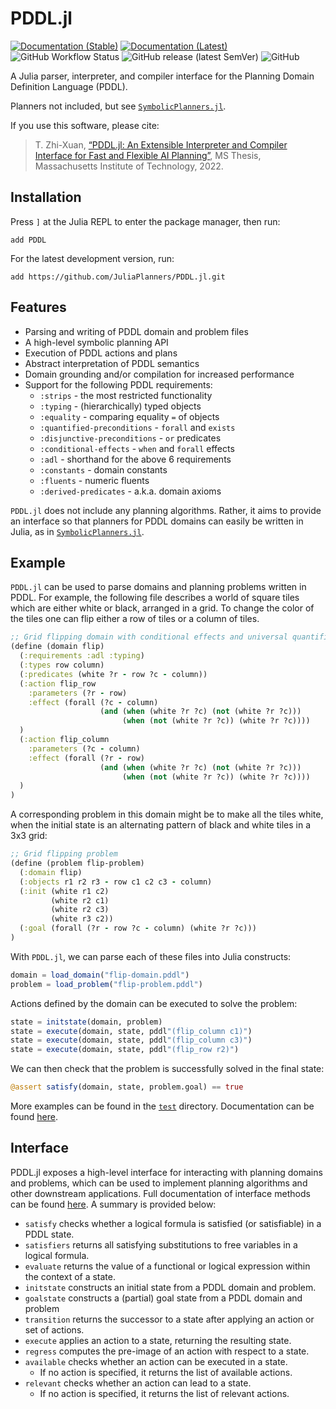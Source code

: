 # PDDL.jl

[![Documentation (Stable)](https://img.shields.io/badge/docs-stable-blue.svg)](https://juliaplanners.github.io/PDDL.jl/stable)
[![Documentation (Latest)](https://img.shields.io/badge/docs-latest-blue.svg)](https://juliaplanners.github.io/PDDL.jl/dev)
![GitHub Workflow Status](https://img.shields.io/github/workflow/status/JuliaPlanners/PDDL.jl/CI)
![GitHub release (latest SemVer)](https://img.shields.io/github/v/release/JuliaPlanners/PDDL.jl)
![GitHub](https://img.shields.io/github/license/JuliaPlanners/PDDL.jl?color=lightgrey)

A Julia parser, interpreter, and compiler interface for the Planning Domain Definition Language (PDDL).

Planners not included, but see [`SymbolicPlanners.jl`](https://github.com/JuliaPlanners/SymbolicPlanners.jl).

If you use this software, please cite:

> T. Zhi-Xuan, [“PDDL.jl: An Extensible Interpreter and Compiler Interface for Fast and Flexible AI Planning”](https://dspace.mit.edu/handle/1721.1/143179), MS Thesis, Massachusetts Institute of Technology, 2022.

## Installation

Press `]` at the Julia REPL to enter the package manager, then run:
```
add PDDL
```

For the latest development version, run:
```
add https://github.com/JuliaPlanners/PDDL.jl.git
```

## Features

- Parsing and writing of PDDL domain and problem files
- A high-level symbolic planning API
- Execution of PDDL actions and plans
- Abstract interpretation of PDDL semantics
- Domain grounding and/or compilation for increased performance
- Support for the following PDDL requirements:
  - `:strips` - the most restricted functionality
  - `:typing` - (hierarchically) typed objects
  - `:equality` - comparing equality `=` of objects
  - `:quantified-preconditions` - `forall` and `exists`
  - `:disjunctive-preconditions` - `or` predicates
  - `:conditional-effects` - `when` and `forall` effects
  - `:adl` - shorthand for the above 6 requirements
  - `:constants` - domain constants
  - `:fluents` - numeric fluents
  - `:derived-predicates` - a.k.a. domain axioms

`PDDL.jl` does not include any planning algorithms. Rather, it aims to provide an
interface so that planners for PDDL domains can easily be written in Julia, as
in [`SymbolicPlanners.jl`](https://github.com/JuliaPlanners/SymbolicPlanners.jl).

## Example

`PDDL.jl` can be used to parse domains and planning problems written in PDDL.
For example, the following file describes a world of square tiles which are either
white or black, arranged in a grid. To change the color of the tiles one can flip
either a row of tiles or a column of tiles.
```clojure
;; Grid flipping domain with conditional effects and universal quantifiers
(define (domain flip)
  (:requirements :adl :typing)
  (:types row column)
  (:predicates (white ?r - row ?c - column))
  (:action flip_row
    :parameters (?r - row)
    :effect (forall (?c - column)
                    (and (when (white ?r ?c) (not (white ?r ?c)))
                         (when (not (white ?r ?c)) (white ?r ?c))))
  )
  (:action flip_column
    :parameters (?c - column)
    :effect (forall (?r - row)
                    (and (when (white ?r ?c) (not (white ?r ?c)))
                         (when (not (white ?r ?c)) (white ?r ?c))))
  )
)
```
A corresponding problem in this domain might be to make all the tiles white,
when the initial state is an alternating pattern of black and white tiles in a 3x3 grid:
```clojure
;; Grid flipping problem
(define (problem flip-problem)
  (:domain flip)
  (:objects r1 r2 r3 - row c1 c2 c3 - column)
  (:init (white r1 c2)
         (white r2 c1)
         (white r2 c3)
         (white r3 c2))
  (:goal (forall (?r - row ?c - column) (white ?r ?c)))
)
```

With `PDDL.jl`, we can parse each of these files into Julia constructs:
```julia
domain = load_domain("flip-domain.pddl")
problem = load_problem("flip-problem.pddl")
```
Actions defined by the domain can be executed to solve the problem:
```julia
state = initstate(domain, problem)
state = execute(domain, state, pddl"(flip_column c1)")
state = execute(domain, state, pddl"(flip_column c3)")
state = execute(domain, state, pddl"(flip_row r2)")
```
We can then check that the problem is successfully solved in the final state:
```julia
@assert satisfy(domain, state, problem.goal) == true
```

More examples can be found in the [`test`](test) directory. Documentation can be found [here](https://juliaplanners.github.io/PDDL.jl/stable).

## Interface

PDDL.jl exposes a high-level interface for interacting with planning domains and problems, which can be used to implement planning algorithms and other downstream applications. Full documentation of interface methods can be found [here](https://juliaplanners.github.io/PDDL.jl/stable/ref/interface/#Interface-Functions). A summary is provided below:

- `satisfy` checks whether a logical formula is satisfied (or satisfiable) in a PDDL state.
- `satisfiers` returns all satisfying substitutions to free variables in a logical formula.
- `evaluate` returns the value of a functional or logical expression within the context of a state.
- `initstate` constructs an initial state from a PDDL domain and problem.
- `goalstate` constructs a (partial) goal state from a PDDL domain and problem
- `transition` returns the successor to a state after applying an action or set of actions.
- `execute` applies an action to a state, returning the resulting state.
- `regress` computes the pre-image of an action with respect to a state.
- `available` checks whether an action can be executed in a state.
  - If no action is specified, it returns the list of available actions.
- `relevant` checks whether an action can lead to a state.
  - If no action is specified, it returns the list of relevant actions.
